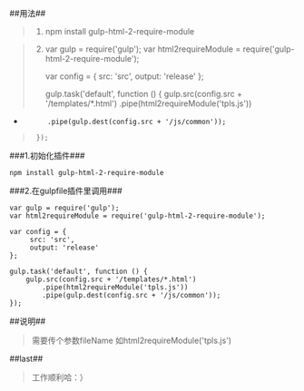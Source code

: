 
##用法##
 
>   1. npm install gulp-html-2-require-module

>   2. var gulp = require('gulp');
>      var html2requireModule = require('gulp-html-2-require-module');
>       
>      var config = {
>        src: 'src',
>        output: 'release'
>      };
>       
>      gulp.task('default', function () {
>        gulp.src(config.src + '/templates/*.html')
>          .pipe(html2requireModule('tpls.js'))
-           .pipe(gulp.dest(config.src + '/js/common'));
>      });
###1.初始化插件###   


    npm install gulp-html-2-require-module
        
###2.在gulpfile插件里调用###


    var gulp = require('gulp');
    var html2requireModule = require('gulp-html-2-require-module');
    
    var config = {
         src: 'src',
         output: 'release'
    };
        
    gulp.task('default', function () {
        gulp.src(config.src + '/templates/*.html')
            .pipe(html2requireModule('tpls.js'))
            .pipe(gulp.dest(config.src + '/js/common'));
    });
    

##说明##
> 需要传个参数fileName
> 如html2requireModule('tpls.js')

##last##
> 工作顺利哈：）